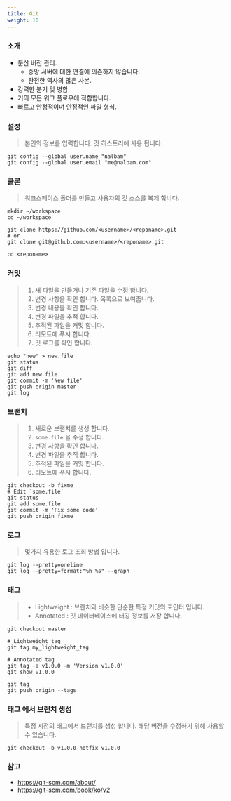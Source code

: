 ```yaml
---
title: Git
weight: 10
---
```


### 소개

* 분산 버전 관리.
  * 중앙 서버에 대한 연결에 의존하지 않습니다.
  * 완전한 역사의 많은 사본.
* 강력한 분기 및 병합.
* 거의 모든 워크 플로우에 적합합니다.
* 빠르고 안정적이며 안정적인 파일 형식.

### 설정

> 본인의 정보를 입력합니다. 깃 히스토리에 사용 됩니다.

```
git config --global user.name "nalbam"
git config --global user.email "me@nalbam.com"
```

### 클론

> 워크스페이스 폴더를 만들고 사용자의 깃 소스를 복제 합니다.

```
mkdir ~/workspace
cd ~/workspace

git clone https://github.com/<username>/<reponame>.git
# or
git clone git@github.com:<username>/<reponame>.git

cd <reponame>
```

### 커밋

> 1. 새 파일을 만들거나 기존 파일을 수정 합니다.
> 1. 변경 사항을 확인 합니다. 목록으로 보여줍니다.
> 1. 변경 내용을 확인 합니다.
> 1. 변경 파일을 추적 합니다.
> 1. 추적된 파일을 커밋 합니다.
> 1. 리모트에 푸시 합니다.
> 1. 깃 로그를 확인 합니다.

```
echo "new" > new.file
git status
git diff
git add new.file
git commit -m 'New file'
git push origin master
git log
```

### 브랜치

> 1. 새로운 브랜치를 생성 합니다.
> 1. `some.file` 을 수정 합니다.
> 1. 변경 사항을 확인 합니다.
> 1. 변경 파일을 추적 합니다.
> 1. 추적된 파일을 커밋 합니다.
> 1. 리모트에 푸시 합니다.

```
git checkout -b fixme
# Edit `some.file`
git status
git add some.file
git commit -m 'Fix some code'
git push origin fixme
```

### 로그

> 몇가지 유용한 로그 조회 방법 입니다.

```
git log --pretty=oneline
git log --pretty=format:"%h %s" --graph
```

### 태그

> * Lightweight : 브렌치와 비슷한 단순한 특정 커밋의 포인터 입니다.
> * Annotated : 깃 데이터베이스에 태깅 정보를 저장 합니다.

```
git checkout master

# Lightweight tag
git tag my_lightweight_tag

# Annotated tag
git tag -a v1.0.0 -m 'Version v1.0.0'
git show v1.0.0

git tag
git push origin --tags
```

### 태그 에서 브랜치 생성

> 특정 시점의 태그에서 브랜치를 생성 합니다. 해당 버전을 수정하기 위해 사용할 수 있습니다.

```
git checkout -b v1.0.0-hotfix v1.0.0
```

### 참고

* <https://git-scm.com/about/>
* <https://git-scm.com/book/ko/v2>

